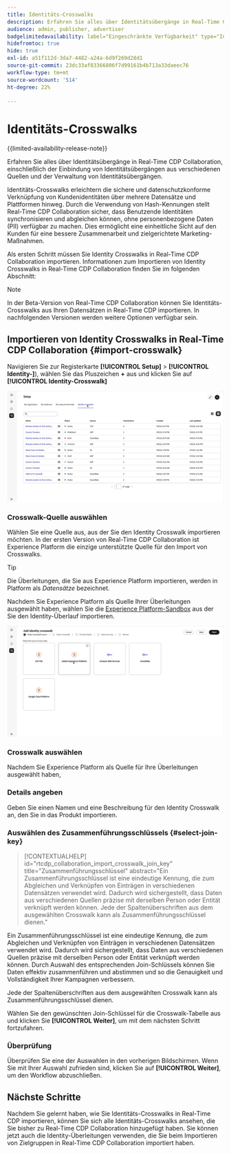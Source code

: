```yaml
---
title: Identitäts-Crosswalks
description: Erfahren Sie alles über Identitätsübergänge in Real-Time CDP Collaboration, einschließlich der Einbindung von Identitätsübergängen aus verschiedenen Quellen und der Verwaltung von Identitätsübergängen
audience: admin, publisher, advertiser
badgelimitedavailability: label="Eingeschränkte Verfügbarkeit" type="Informative" url="https://helpx.adobe.com/legal/product-descriptions/real-time-customer-data-platform-collaboration.html newtab=true"
hidefromtoc: true
hide: true
exl-id: a51f112d-3da7-4482-a24a-6d9f269d28d1
source-git-commit: 23dc33af83366806f7d99161b4b713a33daeec76
workflow-type: tm+mt
source-wordcount: '514'
ht-degree: 22%

---
```


# Identitäts-Crosswalks

{{limited-availability-release-note}}

Erfahren Sie alles über Identitätsübergänge in Real-Time CDP Collaboration, einschließlich der Einbindung von Identitätsübergängen aus verschiedenen Quellen und der Verwaltung von Identitätsübergängen.

Identitäts-Crosswalks erleichtern die sichere und datenschutzkonforme Verknüpfung von Kundenidentitäten über mehrere Datensätze und Plattformen hinweg. Durch die Verwendung von Hash-Kennungen stellt Real-Time CDP Collaboration sicher, dass Benutzende Identitäten synchronisieren und abgleichen können, ohne personenbezogene Daten (PII) verfügbar zu machen. Dies ermöglicht eine einheitliche Sicht auf den Kunden für eine bessere Zusammenarbeit und zielgerichtete Marketing-Maßnahmen.

<!--
In Real-Time CDP Collaboration, use identity crosswalks alongside your audiences by [TODO] insert material here. 
-->


Als ersten Schritt müssen Sie Identity Crosswalks in Real-Time CDP Collaboration importieren. Informationen zum Importieren von Identity Crosswalks in Real-Time CDP Collaboration finden Sie im folgenden Abschnitt:

>[!NOTE]
>
>In der Beta-Version von Real-Time CDP Collaboration können Sie Identitäts-Crosswalks aus Ihren Datensätzen in Real-Time CDP importieren. In nachfolgenden Versionen werden weitere Optionen verfügbar sein.

## Importieren von Identity Crosswalks in Real-Time CDP Collaboration {#import-crosswalk}

Navigieren Sie zur Registerkarte **[!UICONTROL Setup]** > **[!UICONTROL Identity-]**), wählen Sie das Pluszeichen **+** aus und klicken Sie auf **[!UICONTROL Identity-Crosswalk]**

![Aufzeichnung, wie Sie zum Bildschirm gelangen, um Identitäts-Crosswalks hinzuzufügen](/help/assets/setup/identity-crosswalks/import-identity-crosswalk.gif)

### Crosswalk-Quelle auswählen

Wählen Sie eine Quelle aus, aus der Sie den Identity Crosswalk importieren möchten. In der ersten Version von Real-Time CDP Collaboration ist Experience Platform die einzige unterstützte Quelle für den Import von Crosswalks.

>[!TIP]
>
>Die Überleitungen, die Sie aus Experience Platform importieren, werden in Platform als *Datensätze* bezeichnet.

Nachdem Sie Experience Platform als Quelle Ihrer Überleitungen ausgewählt haben, wählen Sie die [Experience Platform-Sandbox](https://experienceleague.adobe.com/de/docs/experience-platform/sandbox/home) aus der Sie den Identity-Überlauf importieren.

![Aufzeichnung der Auswahl einer Crosswalk-Quelle](/help/assets/setup/identity-crosswalks/select-crosswalk-source.gif)

### Crosswalk auswählen

Nachdem Sie Experience Platform als Quelle für Ihre Überleitungen ausgewählt haben,

### Details angeben

Geben Sie einen Namen und eine Beschreibung für den Identity Crosswalk an, den Sie in das Produkt importieren.

### Auswählen des Zusammenführungsschlüssels {#select-join-key}

>[!CONTEXTUALHELP]
>id="rtcdp_collaboration_import_crosswalk_join_key"
>title="Zusammenführungsschlüssel"
>abstract="Ein Zusammenführungsschlüssel ist eine eindeutige Kennung, die zum Abgleichen und Verknüpfen von Einträgen in verschiedenen Datensätzen verwendet wird. Dadurch wird sichergestellt, dass Daten aus verschiedenen Quellen präzise mit derselben Person oder Entität verknüpft werden können. Jede der Spaltenüberschriften aus dem ausgewählten Crosswalk kann als Zusammenführungsschlüssel dienen."

Ein Zusammenführungsschlüssel ist eine eindeutige Kennung, die zum Abgleichen und Verknüpfen von Einträgen in verschiedenen Datensätzen verwendet wird. Dadurch wird sichergestellt, dass Daten aus verschiedenen Quellen präzise mit derselben Person oder Entität verknüpft werden können. Durch Auswahl des entsprechenden Join-Schlüssels können Sie Daten effektiv zusammenführen und abstimmen und so die Genauigkeit und Vollständigkeit Ihrer Kampagnen verbessern.

Jede der Spaltenüberschriften aus dem ausgewählten Crosswalk kann als Zusammenführungsschlüssel dienen.

Wählen Sie den gewünschten Join-Schlüssel für die Crosswalk-Tabelle aus und klicken Sie **[!UICONTROL Weiter]**, um mit dem nächsten Schritt fortzufahren.

### Überprüfung

Überprüfen Sie eine der Auswahlen in den vorherigen Bildschirmen. Wenn Sie mit Ihrer Auswahl zufrieden sind, klicken Sie auf **[!UICONTROL Weiter]**, um den Workflow abzuschließen.

## Nächste Schritte

Nachdem Sie gelernt haben, wie Sie Identitäts-Crosswalks in Real-Time CDP importieren, können Sie sich alle Identitäts-Crosswalks ansehen, die Sie bisher zu Real-Time CDP Collaboration hinzugefügt haben. Sie können jetzt auch die Identity-Überleitungen verwenden, die Sie beim Importieren von Zielgruppen in Real-Time CDP Collaboration importiert haben.
